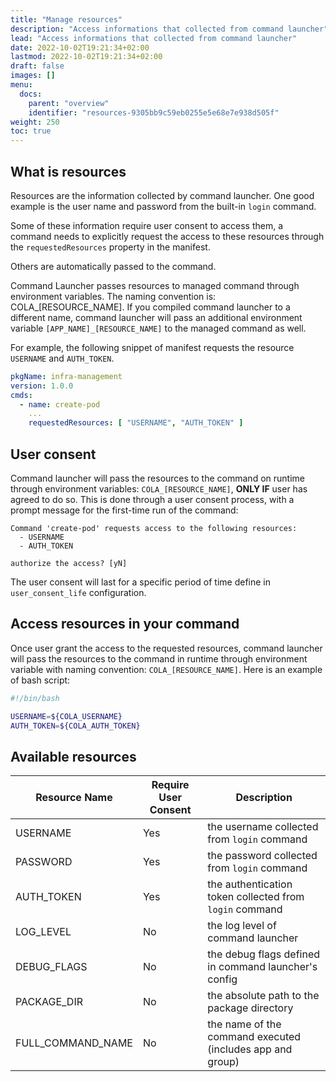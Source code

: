 ```yaml
---
title: "Manage resources"
description: "Access informations that collected from command launcher"
lead: "Access informations that collected from command launcher"
date: 2022-10-02T19:21:34+02:00
lastmod: 2022-10-02T19:21:34+02:00
draft: false
images: []
menu:
  docs:
    parent: "overview"
    identifier: "resources-9305bb9c59eb0255e5e68e7e938d505f"
weight: 250
toc: true
---
```


## What is resources

Resources are the information collected by command launcher. One good example is the user name and password from the built-in `login` command.

Some of these information require user consent to access them, a command needs to explicitly request the access to these resources through the `requestedResources` property in the manifest.

Others are automatically passed to the command.

Command Launcher passes resources to managed command through environment variables. The naming convention is: COLA_[RESOURCE_NAME]. If you compiled command launcher to a different name, command launcher will pass an additional environment variable `[APP_NAME]_[RESOURCE_NAME]` to the managed command as well.

For example, the following snippet of manifest requests the resource `USERNAME` and `AUTH_TOKEN`.

```yaml
pkgName: infra-management
version: 1.0.0
cmds:
  - name: create-pod
    ...
    requestedResources: [ "USERNAME", "AUTH_TOKEN" ]

```

## User consent

Command launcher will pass the resources to the command on runtime through environment variables: `COLA_[RESOURCE_NAME]`, **ONLY IF** user has agreed to do so. This is done through a user consent process, with a prompt message for the first-time run of the command:

```text
Command 'create-pod' requests access to the following resources:
  - USERNAME
  - AUTH_TOKEN

authorize the access? [yN]
```

The user consent will last for a specific period of time define in `user_consent_life` configuration.

## Access resources in your command

Once user grant the access to the requested resources, command launcher will pass the resources to the command in runtime through environment variable with naming convention: `COLA_[RESOURCE_NAME]`. Here is an example of bash script:

```bash
#!/bin/bash

USERNAME=${COLA_USERNAME}
AUTH_TOKEN=${COLA_AUTH_TOKEN}
```

## Available resources

| Resource Name     | Require User Consent | Description                                               |
|-------------------|----------------------|-----------------------------------------------------------|
| USERNAME          | Yes                  | the username collected from `login` command               |
| PASSWORD          | Yes                  | the password collected from `login` command               |
| AUTH_TOKEN        | Yes                  | the authentication token collected from `login` command   |
| LOG_LEVEL         | No                   | the log level of command launcher                         |
| DEBUG_FLAGS       | No                   | the debug flags defined in command launcher's config      |
| PACKAGE_DIR       | No                   | the absolute path to the package directory                |
| FULL_COMMAND_NAME | No                   | the name of the command executed (includes app and group) |
